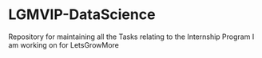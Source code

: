 # LGMVIP-DataScience
Repository for maintaining all the Tasks relating to the Internship Program I am working on for LetsGrowMore

